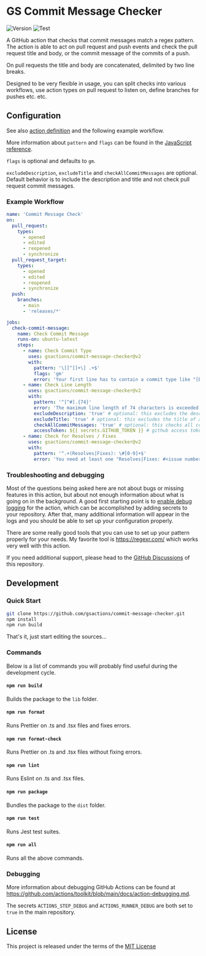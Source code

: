 # GS Commit Message Checker

![Version](https://img.shields.io/github/v/release/gsactions/commit-message-checker?style=flat-square)
![Test](https://github.com/gsactions/commit-message-checker/workflows/build-test/badge.svg)

A GitHub action that checks that commit messages match a regex pattern. The
action is able to act on pull request and push events and check the pull
request title and body, or the commit message of the commits of a push.

On pull requests the title and body are concatenated, delimited by two line
breaks.

Designed to be very flexible in usage, you can split checks into various
workflows, use action types on pull request to listen on, define branches
for pushes etc. etc.

## Configuration

See also [action definition](action.yml) and the following example workflow.

More information about `pattern` and `flags` can be found in the
[JavaScript reference](https://developer.mozilla.org/en-US/docs/Web/JavaScript/Reference/Global_Objects/RegExp).

`flags` is optional and defaults to `gm`.

`excludeDescription`, `excludeTitle` and `checkAllCommitMessages` are optional.
Default behavior is to include the description and title and not check pull
request commit messages.

### Example Workflow

```yml
name: 'Commit Message Check'
on:
  pull_request:
    types:
      - opened
      - edited
      - reopened
      - synchronize
  pull_request_target:
    types:
      - opened
      - edited
      - reopened
      - synchronize
  push:
    branches:
      - main
      - 'releases/*'

jobs:
  check-commit-message:
    name: Check Commit Message
    runs-on: ubuntu-latest
    steps:
      - name: Check Commit Type
        uses: gsactions/commit-message-checker@v2
        with:
          pattern: '\[[^]]+\] .+$'
          flags: 'gm'
          error: 'Your first line has to contain a commit type like "[BUGFIX]".'
      - name: Check Line Length
        uses: gsactions/commit-message-checker@v2
        with:
          pattern: '^[^#].{74}'
          error: 'The maximum line length of 74 characters is exceeded.'
          excludeDescription: 'true' # optional: this excludes the description body of a pull request
          excludeTitle: 'true' # optional: this excludes the title of a pull request
          checkAllCommitMessages: 'true' # optional: this checks all commits associated with a pull request
          accessToken: ${{ secrets.GITHUB_TOKEN }} # github access token is only required if checkAllCommitMessages is true
      - name: Check for Resolves / Fixes
        uses: gsactions/commit-message-checker@v2
        with:
          pattern: '^.+(Resolves|Fixes): \#[0-9]+$'
          error: 'You need at least one "Resolves|Fixes: #<issue number>" line.'
```

### Troubleshooting and debugging

Most of the questions being asked here are not about bugs or missing features in
this action, but about not enough information about what is going on in the
background. A good first starting point is to [enable debug logging](https://docs.github.com/en/actions/monitoring-and-troubleshooting-workflows/enabling-debug-logging)
for the action, which can be accomplished by adding secrets to your repository.
After that, many additional information will appear in the logs and you should
be able to set up your configuration properly.

There are some really good tools that you can use to set up your pattern
properly for your needs. My favorite tool is <https://regexr.com/> which works
very well with this action.

If you need additional support, please head to the [GitHub Discussions](https://github.com/GsActions/commit-message-checker/discussions)
of this repository.

## Development

### Quick Start

```sh
git clone https://github.com/gsactions/commit-message-checker.git
npm install
npm run build
```

That's it, just start editing the sources...

### Commands

Below is a list of commands you will probably find useful during the development
cycle.

#### `npm run build`

Builds the package to the `lib` folder.

#### `npm run format`

Runs Prettier on .ts and .tsx files and fixes errors.

#### `npm run format-check`

Runs Prettier on .ts and .tsx files without fixing errors.

#### `npm run lint`

Runs Eslint on .ts and .tsx files.

#### `npm run package`

Bundles the package to the `dist` folder.

#### `npm run test`

Runs Jest test suites.

#### `npm run all`

Runs all the above commands.

### Debugging

More information about debugging GitHub Actions can be found at <https://github.com/actions/toolkit/blob/main/docs/action-debugging.md>.

The secrets `ACTIONS_STEP_DEBUG` and `ACTIONS_RUNNER_DEBUG` are both set to
`true` in the main repository.

## License

This project is released under the terms of the [MIT License](LICENSE)
